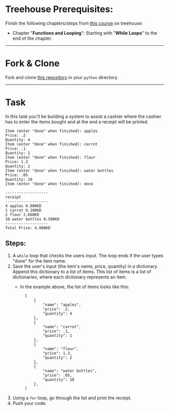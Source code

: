 # Treehouse Prerequisites:

Finish the following chapters/steps from [this course](https://teamtreehouse.com/library/python-basics-3) on treehouse:

- Chapter "**Functions and Looping**":  Starting with "**While Loops**" to the end of the chapter.

---

# Fork & Clone

Fork and clone [this repository](https://github.com/JoinCODED/cashier) in your `python` directory.

---

# Task 

In this task you'll be building a system to assist a cashier where the cashier has to enter the items bought and at the end a receipt will be printed.

```
Item (enter "done" when finished): apples
Price: .2
Quantity: 4
Item (enter "done" when finished): carrot
Price: .1
Quantity: 1
Item (enter "done" when finished): flour
Price: 1.3
Quantity: 2
Item (enter "done" when finished): water bottles
Price: .05
Quantity: 10
Item (enter "done" when finished): done

-------------------
receipt
-------------------
4 apples 0.800KD
1 carrot 0.100KD
2 flour 2.600KD
10 water bottles 0.500KD
-------------------
Total Price: 4.000KD
```

## Steps:

1. A `while` loop that checks the users input. The loop ends if the user types "done" for the item name.
2. Save the user's input (the item's name, price, quantity) in a dictionary. Append this dictionary to a list of items. This list of items is a list of dictionaries, where each dictionary represents an item.
	- In the example above, the list of items looks like this:

			[
				{
					"name": "apples",
					"price": .2,
					"quantity": 4
				},
				{
					"name": "carrot",
					"price": .1,
					"quantity": 1 
				},
				{
					"name": "flour",
					"price": 1.3,
					"quantity": 2
				},
				{
					"name": "water bottles",
					"price": .05,
					"quantity": 10
				},
			]

3. Using a `for` loop, go through the list and print the receipt.
4. Push your code.
